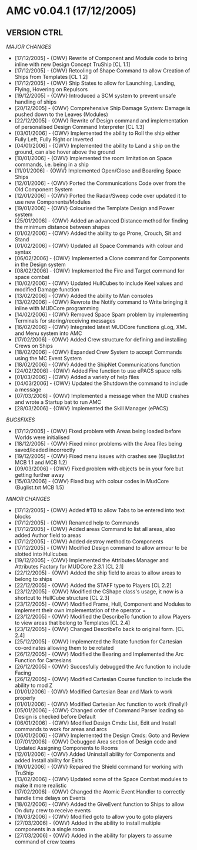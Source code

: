 #	AMC v0.04.1 (17/12/2005) 
## VERSION CTRL

*MAJOR CHANGES*
* [17/12/2005] - {OWV} Rewrite of Component and Module code to bring inline with new Design Concept TruShip [CL 1.1]
* [17/12/2005] - {OWV} Retooling of Shape Command to allow Creation of Ships from Templates [CL 1.2]
* [17/12/2005] - {OWV} Ship States to allow for Launching, Landing, Flying, Hovering on Repulsors
* [19/12/2005] - {OWV} Introduced a SCM system to prevent unsafe handling of ships 
* [20/12/2005] - {OWV} Comprehensive Ship Damage System: Damage is pushed down to the Leaves (Modules)
* [22/12/2005] - {OWV} Rewrite of Design command and implementation of personalised Design Command Interpreter [CL 1.3]
* [03/01/2006] - {OWV} Implemented the ability to Roll the ship either Fully Left, Fully Right or Inverted
* [04/01/2006] - {OWV} Implemented the ability to Land a ship on the ground, can also hover above the ground
* [10/01/2006] - {OWV} Implemented the room limitation on Space commands, i.e. being in a ship
* [11/01/2006] - {OWV} Implemented Open/Close and Boarding Space Ships
* [12/01/2006] - {OWV} Ported the Communications Code over from the Old Component System
* [12/01/2006] - {OWV} Ported the Radar/Sweep code over updated it to use new Components/Modules
* [19/01/2006] - {OWV} Colourised the Template Design and Power system
* [25/01/2006] - {OWV} Added an advanced Distance method for finding the minimum distance between shapes
* [01/02/2006] - {OWV} Added the ability to go Prone, Crouch, Sit and Stand
* [01/02/2006] - {OWV} Updated all Space Commands with colour and syntax
* [06/02/2006] - {OWV} Implemented a Clone command for Components in the Design system
* [08/02/2006] - {OWV} Implemented the Fire and Target command for space combat
* [10/02/2006] - {OWV} Updated HullCubes to include Keel values and modified Damage function
* [13/02/2006] - {OWV} Added the ability to Man consoles
* [13/02/2006] - {OWV} Rewrote the Notify command to Write bringing it inline with MUDCore programming
* [14/02/2006] - {OWV} Removed Space Spam problem by implementing Terminals for storing/receiving messages
* [16/02/2006] - {OWV} Integrated latest MUDCore functions gLog, XML and Menu system into AMC
* [17/02/2006] - {OWV} Added Crew structure for defining and installing Crews on Ships
* [18/02/2006] - {OWV} Expanded Crew System to accept Commands using the MC Event System
* [18/02/2006] - {OWV} Added the ShipNet Communications function
* [24/02/2006] - {OWV} Added Fire function to use ePACS space rolls
* [01/03/2006] - {OWV} Added a variety of help files
* [04/03/2006] - {OWV} Updated the Shutdown the command to include a message
* [07/03/2006] - {OWV} Implemented a message when the MUD crashes and wrote a Startup bat to run AMC
* [28/03/2006] - {OWV} Implemented the Skill Manager (ePACS)

*BUGSFIXES*
* [17/12/2005] - {OWV} Fixed problem with Areas being loaded before Worlds were initialised
* [18/12/2005] - {OWV} Fixed minor problems with the Area files being saved/loaded incorrectly
* [19/12/2005] - {OWV} Fixed menu issues with crashes see (Buglist.txt MCB 1.1 and MCB 1.2)
* [09/03/2006] - {OWV} Fixed problem with objects be in your fore but getting further away
* [15/03/2006] - {OWV} Fixed bug with colour codes in MudCore (Buglist.txt MCB 1.5)

*MINOR CHANGES*
* [17/12/2005] - {OWV} Added #TB to allow Tabs to be entered into text blocks
* [17/12/2005] - {OWV} Renamed help to Commands
* [17/12/2005] - {OWV} Added areas Command to list all areas, also added Author field to areas
* [17/12/2005] - {OWV} Added destroy method to Components
* [17/12/2005] - {OWV} Modified Design command to allow armour to be slotted into Hullcubes
* [19/12/2005] - {OWV} Implemented the Attributes Manager and Attributes Factory for MUDCore 2.3.1 [CL 2.1]
* [22/12/2005] - {OWV} Added the ship field to areas to allow areas to belong to ships
* [22/12/2005] - {OWV} Added the STAFF type to Players [CL 2.2]
* [23/12/2005] - {OWV} Modified the CShape class's usage, it now is a shortcut to HullCube structure [CL 2.3]
* [23/12/2005] - {OWV} Modified Frame, Hull, Component and Modules to implement their own implementation of the operator =
* [23/12/2005] - {OWV} Modified the DescribeTo function to allow Players to view areas that belong to Templates [CL 2.4]
* [23/12/2005] - {OWV} Changed DescribeTo back to original form. [CL 2.4]
* [25/12/2005] - {OWV} Implemented the Rotate function for Cartesian co-ordinates allowing them to be rotated
* [26/12/2005] - {OWV} Modified the Bearing and Implemented the Arc Function for Cartesians
* [26/12/2005] - {OWV} Succesfully debugged the Arc function to include Facing
* [26/12/2005] - {OWV} Modified Cartesian Course function to include the ability to mod Z
* [01/01/2006] - {OWV} Modified Cartesian Bear and Mark to work properly
* [01/01/2006] - {OWV} Modified Cartesian Arc function to work (finally!)
* [05/01/2006] - {OWV} Changed order of Command Parser loading so Design is checked before Default
* [06/01/2006] - {OWV} Modified Design Cmds: List, Edit and Install commands to work for areas and arcs
* [06/01/2006] - {OWV} Implemented the Design Cmds: Goto and Review
* [07/01/2006] - {OWV} Debugged Area section of Design code and Updated Assigning Components to Rooms
* [12/01/2006] - {OWV} Added Uninstall ability for Components and added Install ability for Exits
* [19/01/2006] - {OWV} Repaired the Shield command for working with TruShip
* [13/02/2006] - {OWV} Updated some of the Space Combat modules to make it more realistic
* [17/02/2006] - {OWV} Changed the Atomic Event Handler to correctly handle time delays on Events
* [18/02/2006] - {OWV} Added the GiveEvent function to Ships to allow On duty crew to receive events
* [19/03/2006] - {OWV} Modified goto to allow you to goto players
* [27/03/2006] - {OWV} Added in the ability to install multiple components in a single room
* [27/03/2006] - {OWV} Added in the ability for players to assume command of crew teams


